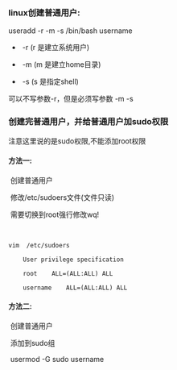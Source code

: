 ### linux创建普通用户:

useradd -r -m -s /bin/bash username



- ​		  -r		(r  是建立系统用户)


- ​		   -m	(m  是建立home目录)


- ​		    -s		(s   是指定shell)

可以不写参数-r，但是必须写参数 -m -s

### 创建完普通用户，并给普通用户加sudo权限

注意这里说的是sudo权限,不能添加root权限

#### 方法一:

​	创建普通用户

​	修改/etc/sudoers文件(文件只读)

​	需要切换到root强行修改wq!

​	

```mysql
vim  /etc/sudoers

	User privilege specification

	root	ALL=(ALL:ALL) ALL

	username	ALL=(ALL:ALL) ALL
```



#### 方法二:

​	创建普通用户

​	添加到sudo组

​	usermod -G sudo username

